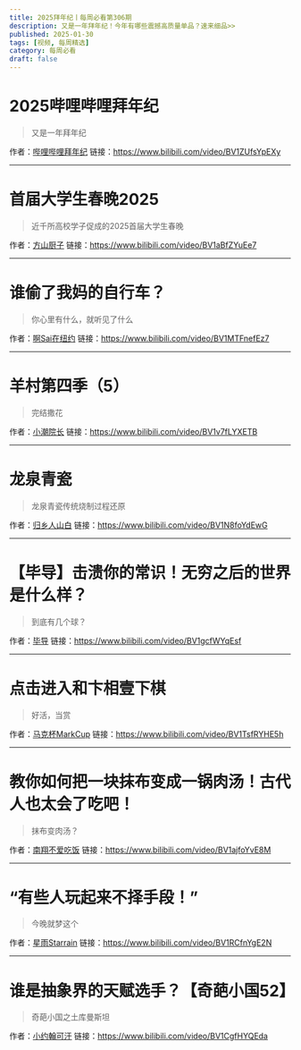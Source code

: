 ```yaml
---
title: 2025拜年纪丨每周必看第306期
description: 又是一年拜年纪！今年有哪些震撼高质量单品？速来细品>>
published: 2025-01-30
tags: [视频, 每周精选]
category: 每周必看
draft: false
---
```


# 2025哔哩哔哩拜年纪
> 又是一年拜年纪

作者：[哔哩哔哩拜年纪](https://space.bilibili.com/1868902080)
链接：https://www.bilibili.com/video/BV1ZUfsYpEXy

---

# 首届大学生春晚2025
> 近千所高校学子促成的2025首届大学生春晚

作者：[方山厨子](https://space.bilibili.com/274459325)
链接：https://www.bilibili.com/video/BV1aBfZYuEe7

---

# 谁偷了我妈的自行车？
> 你心里有什么，就听见了什么

作者：[啊Sai在纽约](https://space.bilibili.com/674888583)
链接：https://www.bilibili.com/video/BV1MTFnefEz7

---

# 羊村第四季（5）
> 完结撒花

作者：[小潮院长](https://space.bilibili.com/5970160)
链接：https://www.bilibili.com/video/BV1v7fLYXETB

---

# 龙泉青瓷
> 龙泉青瓷传统烧制过程还原

作者：[归乡人山白](https://space.bilibili.com/3494349557992101)
链接：https://www.bilibili.com/video/BV1N8foYdEwG

---

# 【毕导】击溃你的常识！无穷之后的世界是什么样？
> 到底有几个球？

作者：[毕导](https://space.bilibili.com/254463269)
链接：https://www.bilibili.com/video/BV1gcfWYqEsf

---

# 点击进入和卞相壹下棋
> 好活，当赏

作者：[马克杯MarkCup](https://space.bilibili.com/357762853)
链接：https://www.bilibili.com/video/BV1TsfRYHE5h

---

# 教你如何把一块抹布变成一锅肉汤！古代人也太会了吃吧！
> 抹布变肉汤？

作者：[南翔不爱吃饭](https://space.bilibili.com/596842980)
链接：https://www.bilibili.com/video/BV1ajfoYvE8M

---

# “有些人玩起来不择手段！”
> 今晚就梦这个

作者：[星雨Starrain](https://space.bilibili.com/1042277203)
链接：https://www.bilibili.com/video/BV1RCfnYgE2N

---

# 谁是抽象界的天赋选手？【奇葩小国52】
> 奇葩小国之土库曼斯坦

作者：[小约翰可汗](https://space.bilibili.com/23947287)
链接：https://www.bilibili.com/video/BV1CgfHYQEda


